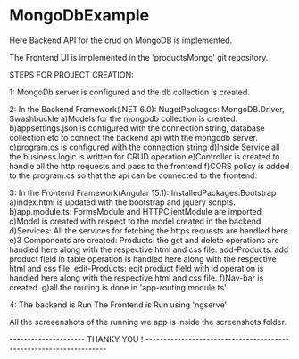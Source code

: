 # MongoDbExample

Here Backend API for the crud on MongoDB is implemented.

The Frontend UI is implemented in the 'productsMongo' git repository.

STEPS FOR PROJECT CREATION:

1: MongoDb server is configured and the db collection is created.

2: In the Backend Framework(.NET 6.0):
  NugetPackages: MongoDB.Driver, Swashbuckle
  a)Models for the mongodb collection is created.
  b)appsettings.json is configured with the connection string, database collection etc to connect the backend api with the mongodb server.
  c)program.cs is configured with the connection string 
  d)Inside Service all the business logic is written for CRUD operation
  e)Controller is created to handle all the http requests and pass to the frontend
  f)CORS policy is added to the program.cs so that the api can be connected to the frontend.

3: In the Frontend Framework(Angular 15.1):
  InstalledPackages:Bootstrap
  a)index.html is updated with the bootstrap and jquery scripts.
  b)app.module.ts: FormsModule and HTTPClientModule are imported
  c)Model is created with respect to the model created in the backend
  d)Services: All the services for fetching the https requests are handled here.
  e)3 Components are created:
    Products: the get and delete operations are handled here along with the respective html and css file.
    add-Products: add product field in table operation is handled here along with the respective html and css file.
    edit-Products: edit product field with id operation is handled here along with the respective html and css file.
  f)Nav-bar is created.
  g)all the routing is done in 'app-routing.module.ts'
  
4: The backend is Run
   The Frontend is Run using 'ngserve'
   
   
All the screeenshots of the running we app is inside the screenshots folder.


--------------------- THANKY YOU ! -------------------------------------------------------------------
